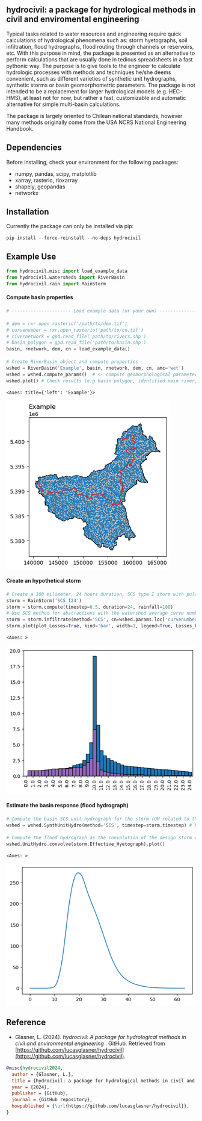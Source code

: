 ## hydrocivil: a package for hydrological methods in civil and enviromental engineering

Typical tasks related to water resources and engineering require quick calculations of hydrological phenomena such as: storm hyetographs, soil infiltration, flood hydrographs, flood routing through channels or reservoirs, etc. With this purpose in mind, the package is presented as an alternative to perform calculations that are usually done in tedious spreadsheets in a fast pythonic way. The purpose is to give tools to the engineer to calculate hydrologic processes with methods and techniques he/she deems convenient, such as different varieties of synthetic unit hydrographs, synthetic storms or basin geomorphometric parameters. The package is not intended to be a replacement for larger hydrological models (e.g. HEC-HMS), at least not for now, but rather a fast, customizable and automatic alternative for simple multi-basin calculations.

The package is largely oriented to Chilean national standards, however many methods originally come from the USA NCRS National Engineering Handbook. 

## Dependencies

Before installing, check your environment for the following packages:

* numpy, pandas, scipy, matplotlib
* xarray, rasterio, rioxarray
* shapely, geopandas
* networkx

## Installation

Currently the package can only be installed via pip:

```shell
pip install --force-reinstall --no-deps hydrocivil
```

## Example Use

```python
from hydrocivil.misc import load_example_data
from hydrocivil.watersheds import RiverBasin
from hydrocivil.rain import RainStorm
```

#### Compute basin properties

```python
# ---------------------- Load example data (or your own) --------------------- #

# dem = rxr.open_rasterio('/path/to/dem.tif')
# curvenumber = rxr.open_rasterio('path/to/cn.tif')
# rivernetwork = gpd.read_file('path/to/rivers.shp')
# basin_polygon = gpd.read_file('path/to/basin.shp')
basin, rnetwork, dem, cn = load_example_data()

# Create RiverBasin object and compute properties
wshed = RiverBasin('Example', basin, rnetwork, dem, cn, amc='wet')
wshed = wshed.compute_params()  # <- compute geomorphological parameters (SI units)
wshed.plot() # Check results (e.g basin polygon, identified main river, etc)
```

    <Axes: title={'left': 'Example'}>

 ![png](image/wshed_plot_outputexample.png)

#### Create an hypothetical storm

```python
# Create a 100 milimeter, 24 hours duration, SCS type I storm with pulses every 30 minutes
storm = RainStorm('SCS_I24')
storm = storm.compute(timestep=0.5, duration=24, rainfall=100)
# Use SCS method for abstractions with the watershed average curve number
storm = storm.infiltrate(method='SCS', cn=wshed.params.loc['curvenumber'].item())
storm.plot(plot_Losses=True, kind='bar', width=1, legend=True, Losses_kwargs={'color':'tab:purple'}, ec='k')
```

    <Axes: >

![png](image/example_storm.png)

#### Estimate the basin response (flood hydrograph)

```python
# Compute the basin SCS unit hydrograph for the storm (UH related to the storm timestep)
wshed = wshed.SynthUnitHydro(method='SCS', timestep=storm.timestep) # By default this uses the 484 SCS unit hydrograph. 

# Compute the flood hydrograph as the convolution of the design storm with the unit hydrograph
wshed.UnitHydro.convolve(storm.Effective_Hyetograph).plot()
```

    <Axes: >

![png](image/example_hydrograph.png)

## Reference

* Glasner, L. (2024).  *hydrocivil: A package for hydrological methods in civil and environmental engineering* . GitHub. Retrieved from [https://github.com/lucasglasner/hydrocivil](https://github.com/lucasglasner/hydrocivil).

```bib
@misc{hydrocivil2024,
  author = {Glasner, L.},
  title = {hydrocivil: a package for hydrological methods in civil and enviromental engineering},
  year = {2024},
  publisher = {GitHub},
  journal = {GitHub repository},
  howpublished = {\url{https://github.com/lucasglasner/hydrocivil}},
}
```

